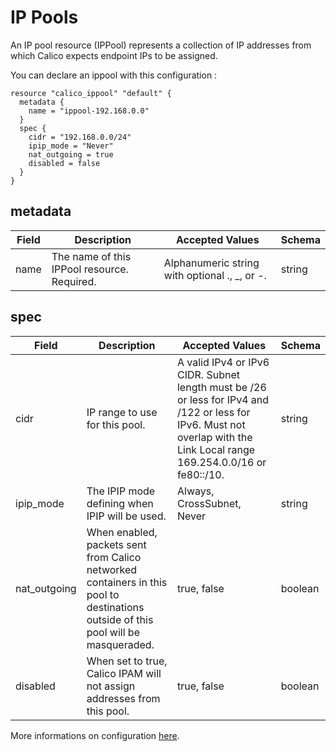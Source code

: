 # IP Pools
An IP pool resource (IPPool) represents a collection of IP addresses from which Calico expects endpoint IPs to be assigned.

You can declare an ippool with this configuration : 

```hcl
resource "calico_ippool" "default" {
  metadata {
    name = "ippool-192.168.0.0"
  }
  spec {
    cidr = "192.168.0.0/24"
    ipip_mode = "Never"
    nat_outgoing = true
    disabled = false
  }
}
```

## metadata

|**Field**|**Description**|**Accepted Values**|**Schema**|
|---------|---------------|-------------------|----------|
|name|The name of this IPPool resource. Required.|Alphanumeric string with optional ., _, or -.|string|
  
  
## spec

|**Field**|**Description**|**Accepted Values**|**Schema**|
|---------|---------------|-------------------|----------|
|cidr|IP range to use for this pool.|A valid IPv4 or IPv6 CIDR. Subnet length must be /26 or less for IPv4 and /122 or less for IPv6. Must not overlap with the Link Local range 169.254.0.0/16 or fe80::/10.|string|| |
|ipip_mode|The IPIP mode defining when IPIP will be used.|Always, CrossSubnet, Never|string|Never|
|nat_outgoing|When enabled, packets sent from Calico networked containers in this pool to destinations outside of this pool will be masqueraded.|true, false|boolean|false|
|disabled|When set to true, Calico IPAM will not assign addresses from this pool.|true, false|boolean|false|

More informations on configuration [here](https://docs.projectcalico.org/v3.1/reference/calicoctl/resources/ippool).